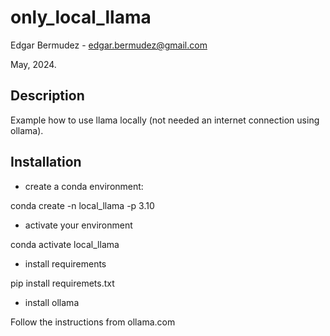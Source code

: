 # only_local_llama

Edgar Bermudez - edgar.bermudez@gmail.com

May, 2024.

## Description

Example how to use llama locally (not needed an internet connection using ollama).


## Installation

- create a conda environment:

conda create -n local_llama -p 3.10

- activate your environment

conda activate local_llama

- install requirements

pip install requiremets.txt

- install ollama  

Follow the instructions from ollama.com


